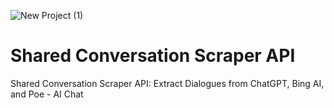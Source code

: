 ![New Project (1)](https://github.com/OrangeDev2/shared_conversation_scraper/assets/47803678/32e7ea39-540e-4f77-9337-75ef418c3cfc)
# Shared Conversation Scraper API
Shared Conversation Scraper API: Extract Dialogues from ChatGPT, Bing AI, and Poe - AI Chat
